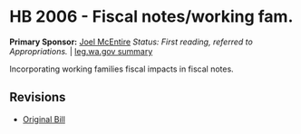 # HB 2006 - Fiscal notes/working fam.
**Primary Sponsor:** [Joel McEntire](/person/leg/joel.mcentire.md)
*Status: First reading, referred to Appropriations.* | [leg.wa.gov summary](https://app.leg.wa.gov/billsummary?BillNumber=2006&Year=2021)

Incorporating working families fiscal impacts in fiscal notes.

## Revisions
* [Original Bill](1/)